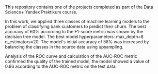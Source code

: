 This repository contains one of the projects completed as part of the Data Science+ Yandex Praktikum course. 

In this work, we applied three classes of machine learning models to the problem of classifying bank customers to predict their churn. The best accuracy of 60% according to the F1-score metric was shown by the decision tree model. The best model hyperparameters: max_depth=8 n_estimators=20. The model's initial accuracy of 58% was increased by balancing the classes in the source data using upsampling. 

Analysis of the ROC curve and calculation of the AUC-ROC metric confirmed the quality of the trained model; the model showed a value of 0.86 according to the AUC-ROC metric on the test data. 
